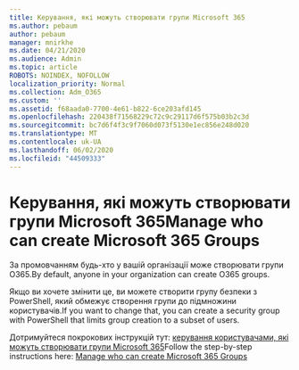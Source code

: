 ```yaml
---
title: Керування, які можуть створювати групи Microsoft 365
ms.author: pebaum
author: pebaum
manager: mnirkhe
ms.date: 04/21/2020
ms.audience: Admin
ms.topic: article
ROBOTS: NOINDEX, NOFOLLOW
localization_priority: Normal
ms.collection: Adm_O365
ms.custom: ''
ms.assetid: f68aada0-7700-4e61-b822-6ce203afd145
ms.openlocfilehash: 220438f71568229c72c9c29117d6f575b03b2c3d
ms.sourcegitcommit: bc7d6f4f3c9f7060d073f5130e1ec856e248d020
ms.translationtype: MT
ms.contentlocale: uk-UA
ms.lasthandoff: 06/02/2020
ms.locfileid: "44509333"
---
```

# <a name="manage-who-can-create-microsoft-365-groups"></a><span data-ttu-id="5cf1b-102">Керування, які можуть створювати групи Microsoft 365</span><span class="sxs-lookup"><span data-stu-id="5cf1b-102">Manage who can create Microsoft 365 Groups</span></span>

<span data-ttu-id="5cf1b-103">За промовчанням будь-хто у вашій організації може створювати групи O365.</span><span class="sxs-lookup"><span data-stu-id="5cf1b-103">By default, anyone in your organization can create O365 groups.</span></span>
  
<span data-ttu-id="5cf1b-104">Якщо ви хочете змінити це, ви можете створити групу безпеки з PowerShell, який обмежує створення групи до підмножини користувачів.</span><span class="sxs-lookup"><span data-stu-id="5cf1b-104">If you want to change that, you can create a security group with PowerShell that limits group creation to a subset of users.</span></span>
  
<span data-ttu-id="5cf1b-105">Дотримуйтеся покрокових інструкцій тут: [керування користувачами, які можуть створювати групи Microsoft 365](https://docs.microsoft.com/microsoft-365/admin/create-groups/manage-creation-of-groups)</span><span class="sxs-lookup"><span data-stu-id="5cf1b-105">Follow the step-by-step instructions here: [Manage who can create Microsoft 365 Groups](https://docs.microsoft.com/microsoft-365/admin/create-groups/manage-creation-of-groups)</span></span>
  

